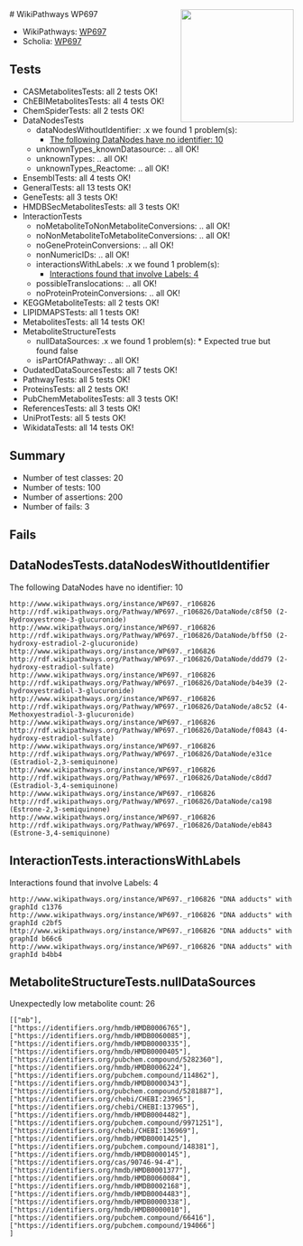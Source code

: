 <img style="float: right; width: 200px" src="https://upload.wikimedia.org/wikipedia/commons/thumb/8/83/Wplogo_with_text_500.png/640px-Wplogo_with_text_500.png" />
# WikiPathways WP697

* WikiPathways: [WP697](https://identifiers.org/wikipathways:WP697)
* Scholia: [WP697](https://scholia.toolforge.org/wikipathways/WP697)
## Tests
* CASMetabolitesTests: all 2 tests OK!
* ChEBIMetabolitesTests: all 4 tests OK!
* ChemSpiderTests: all 2 tests OK!
* DataNodesTests
    * dataNodesWithoutIdentifier: .x we found 1 problem(s):
        * [The following DataNodes have no identifier: 10](#8792c490)
    * unknownTypes_knownDatasource: .. all OK!
    * unknownTypes: .. all OK!
    * unknownTypes_Reactome: .. all OK!
* EnsemblTests: all 4 tests OK!
* GeneralTests: all 13 tests OK!
* GeneTests: all 3 tests OK!
* HMDBSecMetabolitesTests: all 3 tests OK!
* InteractionTests
    * noMetaboliteToNonMetaboliteConversions: .. all OK!
    * noNonMetaboliteToMetaboliteConversions: .. all OK!
    * noGeneProteinConversions: .. all OK!
    * nonNumericIDs: .. all OK!
    * interactionsWithLabels: .x we found 1 problem(s):
        * [Interactions found that involve Labels: 4](#630d267b)
    * possibleTranslocations: .. all OK!
    * noProteinProteinConversions: .. all OK!
* KEGGMetaboliteTests: all 2 tests OK!
* LIPIDMAPSTests: all 1 tests OK!
* MetabolitesTests: all 14 tests OK!
* MetaboliteStructureTests
    * nullDataSources: .x we found 1 problem(s):
            * Expected true but found false
    * isPartOfAPathway: .. all OK!
* OudatedDataSourcesTests: all 7 tests OK!
* PathwayTests: all 5 tests OK!
* ProteinsTests: all 2 tests OK!
* PubChemMetabolitesTests: all 3 tests OK!
* ReferencesTests: all 3 tests OK!
* UniProtTests: all 5 tests OK!
* WikidataTests: all 14 tests OK!


## Summary

* Number of test classes: 20
* Number of tests: 100
* Number of assertions: 200
* Number of fails: 3

## Fails

<a name="8792c490" />

## DataNodesTests.dataNodesWithoutIdentifier

The following DataNodes have no identifier: 10
```
http://www.wikipathways.org/instance/WP697._r106826 http://rdf.wikipathways.org/Pathway/WP697._r106826/DataNode/c8f50 (2-Hydroxyestrone-3-glucuronide)
http://www.wikipathways.org/instance/WP697._r106826 http://rdf.wikipathways.org/Pathway/WP697._r106826/DataNode/bff50 (2-hydroxy-estradiol-2-glucuronide)
http://www.wikipathways.org/instance/WP697._r106826 http://rdf.wikipathways.org/Pathway/WP697._r106826/DataNode/ddd79 (2-hydroxy-estradiol-sulfate)
http://www.wikipathways.org/instance/WP697._r106826 http://rdf.wikipathways.org/Pathway/WP697._r106826/DataNode/b4e39 (2-hydroxyestradiol-3-glucuronide)
http://www.wikipathways.org/instance/WP697._r106826 http://rdf.wikipathways.org/Pathway/WP697._r106826/DataNode/a8c52 (4-Methoxyestradiol-3-glucuronide)
http://www.wikipathways.org/instance/WP697._r106826 http://rdf.wikipathways.org/Pathway/WP697._r106826/DataNode/f0843 (4-hydroxy-estradiol-sulfate)
http://www.wikipathways.org/instance/WP697._r106826 http://rdf.wikipathways.org/Pathway/WP697._r106826/DataNode/e31ce (Estradiol-2,3-semiquinone)
http://www.wikipathways.org/instance/WP697._r106826 http://rdf.wikipathways.org/Pathway/WP697._r106826/DataNode/c8dd7 (Estradiol-3,4-semiquinone)
http://www.wikipathways.org/instance/WP697._r106826 http://rdf.wikipathways.org/Pathway/WP697._r106826/DataNode/ca198 (Estrone-2,3-semiquinone)
http://www.wikipathways.org/instance/WP697._r106826 http://rdf.wikipathways.org/Pathway/WP697._r106826/DataNode/eb843 (Estrone-3,4-semiquinone)
```

<a name="630d267b" />

## InteractionTests.interactionsWithLabels

Interactions found that involve Labels: 4
```
http://www.wikipathways.org/instance/WP697._r106826 "DNA adducts" with graphId c1376
http://www.wikipathways.org/instance/WP697._r106826 "DNA adducts" with graphId c2bf5
http://www.wikipathways.org/instance/WP697._r106826 "DNA adducts" with graphId b66c6
http://www.wikipathways.org/instance/WP697._r106826 "DNA adducts" with graphId b4bb4
```

<a name="919041ae" />

## MetaboliteStructureTests.nullDataSources

Unexpectedly low metabolite count: 26
```
[["mb"],
["https://identifiers.org/hmdb/HMDB0006765"],
["https://identifiers.org/hmdb/HMDB0060085"],
["https://identifiers.org/hmdb/HMDB0000335"],
["https://identifiers.org/hmdb/HMDB0000405"],
["https://identifiers.org/pubchem.compound/5282360"],
["https://identifiers.org/hmdb/HMDB0006224"],
["https://identifiers.org/pubchem.compound/114862"],
["https://identifiers.org/hmdb/HMDB0000343"],
["https://identifiers.org/pubchem.compound/5281887"],
["https://identifiers.org/chebi/CHEBI:23965"],
["https://identifiers.org/chebi/CHEBI:137965"],
["https://identifiers.org/hmdb/HMDB0004482"],
["https://identifiers.org/pubchem.compound/9971251"],
["https://identifiers.org/chebi/CHEBI:136969"],
["https://identifiers.org/hmdb/HMDB0001425"],
["https://identifiers.org/pubchem.compound/148381"],
["https://identifiers.org/hmdb/HMDB0000145"],
["https://identifiers.org/cas/90746-94-4"],
["https://identifiers.org/hmdb/HMDB0001377"],
["https://identifiers.org/hmdb/HMDB0060084"],
["https://identifiers.org/hmdb/HMDB0002168"],
["https://identifiers.org/hmdb/HMDB0004483"],
["https://identifiers.org/hmdb/HMDB0000338"],
["https://identifiers.org/hmdb/HMDB0000010"],
["https://identifiers.org/pubchem.compound/66416"],
["https://identifiers.org/pubchem.compound/194066"]
]
```

